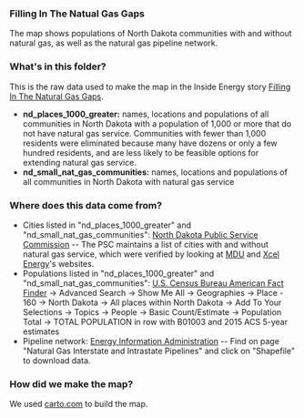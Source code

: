 ### Filling In The Natual Gas Gaps

The map shows populations of North Dakota communities with and without natural gas, as well as the natural gas pipeline network.

### What's in this folder?

This is the raw data used to make the map in the Inside Energy story [Filling In The Natural Gas Gaps](http://insideenergy.org/2017/04/06/filling-in-the-natural-gas-gaps/).

* **nd_places_1000_greater:** names, locations and populations of all communities in North Dakota with a population of 1,000 or more that do not have natural gas service. Communities with fewer than 1,000 residents were eliminated because many have dozens or only a few hundred residents, and are less likely to be feasible options for extending natural gas service.
* **nd_small_nat_gas_communities:** names, locations and populations of all communities in North Dakota with natural gas service

### Where does this data come from?

* Cities listed in "nd_places_1000_greater" and "nd_small_nat_gas_communities": [North Dakota Public Service Commission](http://www.psc.nd.gov/) -- The PSC maintains a list of cities with and without natural gas service, which were verified by looking at [MDU](https://www.montana-dakota.com/utility-menu/about-us/communities-served) and [Xcel Energy](https://www.xcelenergy.com/staticfiles/xe/Regulatory/Regulatory%20PDFs/rates/ND/Ng_Section_3.pdf)'s websites.
* Populations listed in "nd_places_1000_greater" and "nd_small_nat_gas_communities": [U.S. Census Bureau American Fact Finder](https://factfinder.census.gov/faces/nav/jsf/pages/index.xhtml) -> Advanced Search -> Show Me All -> Geographies -> Place - 160 -> North Dakota -> All places within North Dakota -> Add To Your Selections -> Topics -> People -> Basic Count/Estimate -> Population Total -> TOTAL POPULATION in row with B01003 and 2015 ACS 5-year estimates
* Pipeline network: [Energy Information Administration](https://www.eia.gov/maps/layer_info-m.php) -- Find on page "Natural Gas Interstate and Intrastate Pipelines" and click on "Shapefile" to download data.

### How did we make the map?

We used [carto.com](https://carto.com/) to build the map.